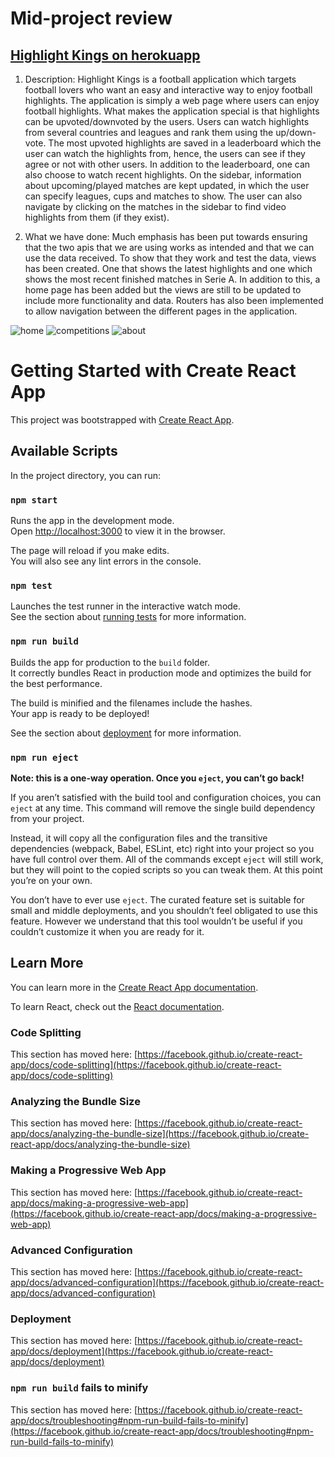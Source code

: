 # Mid-project review
## [Highlight Kings on herokuapp](https://highlightkings.herokuapp.com/)
1. Description: Highlight Kings is a football application which targets football lovers who want an easy and interactive way to enjoy football highlights. The application is simply a web page where users can enjoy football highlights. What makes the application special is that highlights can be upvoted/downvoted by the users. Users can watch highlights from several countries and leagues and rank them using the up/down-vote. The most upvoted highlights are saved in a leaderboard which the user can watch the highlights from, hence, the users can see if they agree or not with other users. In addition to the leaderboard, one can also choose to watch recent highlights. On the sidebar, information about upcoming/played matches are kept updated, in which the user can specify leagues, cups and matches to show. The user can also navigate by clicking on the matches in the sidebar to find video highlights from them (if they exist).

2. What we have done: Much emphasis has been put towards ensuring that the two apis that we are using works as intended and that we can use the data received. To show that they work and test the data, views has been created. One that shows the latest highlights and one which shows the most recent finished matches in Serie A. In addition to this, a home page has been added but the views are still to be updated to include more functionality and data. Routers has also been implemented to allow navigation between the different pages in the application.

![home](https://gits-15.sys.kth.se/vvik/highlightkings/blob/master/src/images/home.png)
![competitions](https://gits-15.sys.kth.se/vvik/highlightkings/blob/master/src/images/competitions.png)
![about](https://gits-15.sys.kth.se/vvik/highlightkings/blob/master/src/images/about.png)
# Getting Started with Create React App

This project was bootstrapped with [Create React App](https://github.com/facebook/create-react-app).

## Available Scripts

In the project directory, you can run:

### `npm start`

Runs the app in the development mode.\
Open [http://localhost:3000](http://localhost:3000) to view it in the browser.

The page will reload if you make edits.\
You will also see any lint errors in the console.

### `npm test`

Launches the test runner in the interactive watch mode.\
See the section about [running tests](https://facebook.github.io/create-react-app/docs/running-tests) for more information.

### `npm run build`

Builds the app for production to the `build` folder.\
It correctly bundles React in production mode and optimizes the build for the best performance.

The build is minified and the filenames include the hashes.\
Your app is ready to be deployed!

See the section about [deployment](https://facebook.github.io/create-react-app/docs/deployment) for more information.

### `npm run eject`

**Note: this is a one-way operation. Once you `eject`, you can’t go back!**

If you aren’t satisfied with the build tool and configuration choices, you can `eject` at any time. This command will remove the single build dependency from your project.

Instead, it will copy all the configuration files and the transitive dependencies (webpack, Babel, ESLint, etc) right into your project so you have full control over them. All of the commands except `eject` will still work, but they will point to the copied scripts so you can tweak them. At this point you’re on your own.

You don’t have to ever use `eject`. The curated feature set is suitable for small and middle deployments, and you shouldn’t feel obligated to use this feature. However we understand that this tool wouldn’t be useful if you couldn’t customize it when you are ready for it.

## Learn More

You can learn more in the [Create React App documentation](https://facebook.github.io/create-react-app/docs/getting-started).

To learn React, check out the [React documentation](https://reactjs.org/).

### Code Splitting

This section has moved here: [https://facebook.github.io/create-react-app/docs/code-splitting](https://facebook.github.io/create-react-app/docs/code-splitting)

### Analyzing the Bundle Size

This section has moved here: [https://facebook.github.io/create-react-app/docs/analyzing-the-bundle-size](https://facebook.github.io/create-react-app/docs/analyzing-the-bundle-size)

### Making a Progressive Web App

This section has moved here: [https://facebook.github.io/create-react-app/docs/making-a-progressive-web-app](https://facebook.github.io/create-react-app/docs/making-a-progressive-web-app)

### Advanced Configuration

This section has moved here: [https://facebook.github.io/create-react-app/docs/advanced-configuration](https://facebook.github.io/create-react-app/docs/advanced-configuration)

### Deployment

This section has moved here: [https://facebook.github.io/create-react-app/docs/deployment](https://facebook.github.io/create-react-app/docs/deployment)

### `npm run build` fails to minify

This section has moved here: [https://facebook.github.io/create-react-app/docs/troubleshooting#npm-run-build-fails-to-minify](https://facebook.github.io/create-react-app/docs/troubleshooting#npm-run-build-fails-to-minify)
